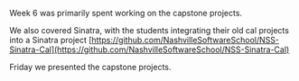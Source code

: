 Week 6 was primarily spent working on the capstone projects.

We also covered Sinatra, with the students integrating their old cal projects into a Sinatra project [https://github.com/NashvilleSoftwareSchool/NSS-Sinatra-Cal](https://github.com/NashvilleSoftwareSchool/NSS-Sinatra-Cal)

Friday we presented the capstone projects.